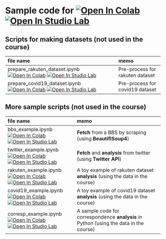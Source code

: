 # Sample code for [![Open In Colab](https://colab.research.google.com/assets/colab-badge.svg)](https://colab.research.google.com/) [![Open In Studio Lab](https://studiolab.sagemaker.aws/studiolab.svg)](https://studiolab.sagemaker.aws/)


## Scripts for making datasets (not used in the course)

| file name | memo |
| :--- | :--- |
| prepare_rakuten_dataset.ipynb [![Open In Colab](https://colab.research.google.com/assets/colab-badge.svg)](https://colab.research.google.com/github/haradatm/lecture/blob/master/gssm-202207/05-colab/prepare_datasets/prepare_rakuten_dataset.ipynb) [![Open In Studio Lab](https://studiolab.sagemaker.aws/studiolab.svg)](https://studiolab.sagemaker.aws/import/github/haradatm/lecture/blob/master/gssm-202207/05-colab/prepare_datasets/prepare_rakuten_dataset.ipynb) | Pre-process for rakuten dataset |
| prepare_covid19_dataset.ipynb [![Open In Colab](https://colab.research.google.com/assets/colab-badge.svg)](https://colab.research.google.com/github/haradatm/lecture/blob/master/gssm-202207/05-colab/prepare_datasets/prepare_covid19_dataset.ipynb) [![Open In Studio Lab](https://studiolab.sagemaker.aws/studiolab.svg)](https://studiolab.sagemaker.aws/import/github/haradatm/lecture/blob/master/gssm-202207/05-colab/prepare_datasets/prepare_covid19_dataset.ipynb) | Pre-process for covid19 dataset |


## More sample scripts (not used in the course)

| file name | memo |
| :--- | :--- |
| bbs_example.ipynb <br> [![Open In Colab](https://colab.research.google.com/assets/colab-badge.svg)](https://colab.research.google.com/github/haradatm/lecture/blob/master/gssm-202207/05-colab/fetch_and_analysis/bbs_example.ipynb) [![Open In Studio Lab](https://studiolab.sagemaker.aws/studiolab.svg)](https://studiolab.sagemaker.aws/import/github/haradatm/lecture/blob/master/gssm-202207/05-colab/fetch_and_analysis/bbs_example.ipynb) | **Fetch** from a BBS by scraping (using **BeautiflSoup4**) |
| twitter_example.ipynb <br> [![Open In Colab](https://colab.research.google.com/assets/colab-badge.svg)](https://colab.research.google.com/github/haradatm/lecture/blob/master/gssm-202207/05-colab/fetch_and_analysis/twitter_example.ipynb) [![Open In Studio Lab](https://studiolab.sagemaker.aws/studiolab.svg)](https://studiolab.sagemaker.aws/import/github/haradatm/lecture/blob/master/gssm-202207/05-colab/fetch_and_analysis/twitter_example.ipynb) | **Fetch** and **analysis** from twitter (using **Twitter API**) |
| rakuten_example.ipynb <br> [![Open In Colab](https://colab.research.google.com/assets/colab-badge.svg)](https://colab.research.google.com/github/haradatm/lecture/blob/master/gssm-202207/05-colab/fetch_and_analysis/rakuten_example.ipynb) [![Open In Studio Lab](https://studiolab.sagemaker.aws/studiolab.svg)](https://studiolab.sagemaker.aws/import/github/haradatm/lecture/blob/master/gssm-202207/05-colab/fetch_and_analysis/rakuten_example.ipynb) | A toy example of rakuten dataset **analysis** (using the data in the course) |
| covid19_example.ipynb <br> [![Open In Colab](https://colab.research.google.com/assets/colab-badge.svg)](https://colab.research.google.com/github/haradatm/lecture/blob/master/gssm-202207/05-colab/fetch_and_analysis/covid19_example.ipynb) [![Open In Studio Lab](https://studiolab.sagemaker.aws/studiolab.svg)](https://studiolab.sagemaker.aws/import/github/haradatm/lecture/blob/master/gssm-202207/05-colab/fetch_and_analysis/covid19_example.ipynb) | A toy example of covid19 dataset **analysis** (using the data in the course) |
| corresp_example.ipynb <br> [![Open In Colab](https://colab.research.google.com/assets/colab-badge.svg)](https://colab.research.google.com/github/haradatm/lecture/blob/master/gssm-202207/05-colab/fetch_and_analysis/corresp_example.ipynb) [![Open In Studio Lab](https://studiolab.sagemaker.aws/studiolab.svg)](https://studiolab.sagemaker.aws/import/github/haradatm/lecture/blob/master/gssm-202207/05-colab/fetch_and_analysis/corresp_example.ipynb) | A sample code for correspondence **analysis** in Python (using the data in the course) |
